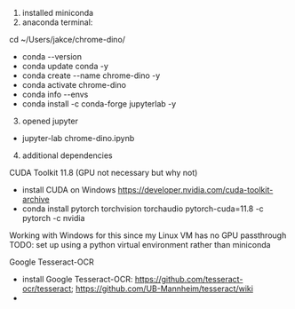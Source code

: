 1. installed miniconda
2. anaconda terminal:

cd ~/Users/jakce/chrome-dino/
- conda --version
- conda update conda -y
- conda create --name chrome-dino -y
- conda activate chrome-dino
- conda info --envs
- conda install -c conda-forge jupyterlab -y

3. opened jupyter

- jupyter-lab chrome-dino.ipynb

4. additional dependencies 

CUDA Toolkit 11.8 (GPU not necessary but why not)

- install CUDA on Windows https://developer.nvidia.com/cuda-toolkit-archive
- conda install pytorch torchvision torchaudio pytorch-cuda=11.8 -c pytorch -c nvidia

Working with Windows for this since my Linux VM has no GPU passthrough
TODO: set up using a python virtual environment rather than miniconda

Google Tesseract-OCR

- install Google Tesseract-OCR: https://github.com/tesseract-ocr/tesseract; https://github.com/UB-Mannheim/tesseract/wiki
- 
